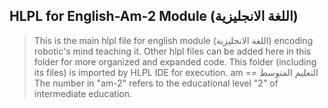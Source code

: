 ## HLPL for English-Am-2 Module (اللغة الانجليزية)
>This is the main hlpl file for english module (اللغة الانجليزية) encoding robotic's mind teaching it.
>Other hlpl files can be added here in this folder for more organized and expanded code.
>This folder (including its files) is imported by HLPL IDE for execution.
>am == التعليم المتوسط
>The number in "am-2" refers to the educational level "2" of intermediate education.

